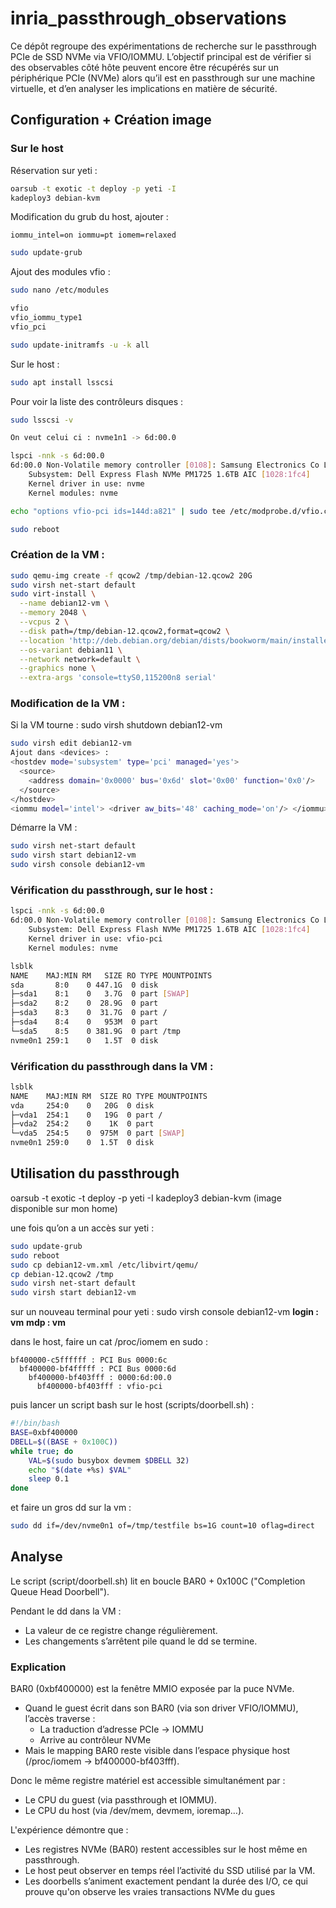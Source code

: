 # inria_passthrough_observations

Ce dépôt regroupe des expérimentations de recherche sur le passthrough PCIe de SSD NVMe via VFIO/IOMMU. L’objectif principal est de vérifier si des observables côté hôte peuvent encore être récupérés sur un périphérique PCIe (NVMe) alors qu’il est en passthrough sur une machine virtuelle, et d’en analyser les implications en matière de sécurité.

## Configuration + Création image
### Sur le host
Réservation sur yeti : 
```bash
oarsub -t exotic -t deploy -p yeti -I
kadeploy3 debian-kvm
```

Modification du grub du host, ajouter : 
```
iommu_intel=on iommu=pt iomem=relaxed
```
```bash
sudo update-grub
```

Ajout des modules vfio : 
```bash
sudo nano /etc/modules 

vfio
vfio_iommu_type1
vfio_pci

sudo update-initramfs -u -k all
```

Sur le host :
```bash
sudo apt install lsscsi
```

Pour voir la liste des contrôleurs disques : 
```bash
sudo lsscsi -v

On veut celui ci : nvme1n1 -> 6d:00.0

lspci -nnk -s 6d:00.0
6d:00.0 Non-Volatile memory controller [0108]: Samsung Electronics Co Ltd NVMe SSD Controller 172X [144d:a821] (rev 01)
	Subsystem: Dell Express Flash NVMe PM1725 1.6TB AIC [1028:1fc4]
	Kernel driver in use: nvme
	Kernel modules: nvme

echo "options vfio-pci ids=144d:a821" | sudo tee /etc/modprobe.d/vfio.conf

sudo reboot
```

### Création de la VM :
```bash
sudo qemu-img create -f qcow2 /tmp/debian-12.qcow2 20G 
sudo virsh net-start default
sudo virt-install \
  --name debian12-vm \
  --memory 2048 \
  --vcpus 2 \
  --disk path=/tmp/debian-12.qcow2,format=qcow2 \
  --location 'http://deb.debian.org/debian/dists/bookworm/main/installer-amd64/' \
  --os-variant debian11 \
  --network network=default \
  --graphics none \
  --extra-args 'console=ttyS0,115200n8 serial'
```

### Modification de la VM :

Si la VM tourne : sudo virsh shutdown debian12-vm

```bash
sudo virsh edit debian12-vm
Ajout dans <devices> : 
<hostdev mode='subsystem' type='pci' managed='yes'>
  <source>
    <address domain='0x0000' bus='0x6d' slot='0x00' function='0x0'/>
  </source>
</hostdev>
<iommu model='intel'> <driver aw_bits='48' caching_mode='on'/> </iommu>
```

Démarre la VM :
```bash
sudo virsh net-start default
sudo virsh start debian12-vm
sudo virsh console debian12-vm
```

### Vérification du passthrough, sur le host : 
```bash
lspci -nnk -s 6d:00.0
6d:00.0 Non-Volatile memory controller [0108]: Samsung Electronics Co Ltd NVMe SSD Controller 172X [144d:a821] (rev 01)
	Subsystem: Dell Express Flash NVMe PM1725 1.6TB AIC [1028:1fc4]
	Kernel driver in use: vfio-pci
	Kernel modules: nvme

lsblk
NAME    MAJ:MIN RM   SIZE RO TYPE MOUNTPOINTS
sda       8:0    0 447.1G  0 disk 
├─sda1    8:1    0   3.7G  0 part [SWAP]
├─sda2    8:2    0  28.9G  0 part 
├─sda3    8:3    0  31.7G  0 part /
├─sda4    8:4    0   953M  0 part 
└─sda5    8:5    0 381.9G  0 part /tmp
nvme0n1 259:1    0   1.5T  0 disk
```

### Vérification du passthrough dans la VM : 
```bash
lsblk
NAME    MAJ:MIN RM  SIZE RO TYPE MOUNTPOINTS
vda     254:0    0   20G  0 disk 
├─vda1  254:1    0   19G  0 part /
├─vda2  254:2    0    1K  0 part 
└─vda5  254:5    0  975M  0 part [SWAP]
nvme0n1 259:0    0  1.5T  0 disk
```

## Utilisation du passthrough
oarsub -t exotic -t deploy -p yeti -I
kadeploy3 debian-kvm (image disponible sur mon home)

une fois qu’on a un accès sur yeti : 
```bash
sudo update-grub
sudo reboot
sudo cp debian12-vm.xml /etc/libvirt/qemu/
cp debian-12.qcow2 /tmp
sudo virsh net-start default
sudo virsh start debian12-vm
```

sur un nouveau terminal pour yeti : 
sudo virsh console debian12-vm
**login : vm**
**mdp : vm**

dans le host, faire un cat /proc/iomem en sudo : 
```
bf400000-c5ffffff : PCI Bus 0000:6c
  bf400000-bf4fffff : PCI Bus 0000:6d
    bf400000-bf403fff : 0000:6d:00.0
      bf400000-bf403fff : vfio-pci
```

puis lancer un script bash sur le host (scripts/doorbell.sh) : 
```bash
#!/bin/bash
BASE=0xbf400000
DBELL=$((BASE + 0x100C))
while true; do
    VAL=$(sudo busybox devmem $DBELL 32)
    echo "$(date +%s) $VAL"
    sleep 0.1
done
```

et faire un gros dd sur la vm : 
```bash
sudo dd if=/dev/nvme0n1 of=/tmp/testfile bs=1G count=10 oflag=direct
```

## Analyse
Le script (script/doorbell.sh) lit en boucle BAR0 + 0x100C ("Completion Queue Head Doorbell").

Pendant le dd dans la VM :
- La valeur de ce registre change régulièrement.
- Les changements s’arrêtent pile quand le dd se termine.

### Explication

BAR0 (0xbf400000) est la fenêtre MMIO exposée par la puce NVMe.
- Quand le guest écrit dans son BAR0 (via son driver VFIO/IOMMU), l’accès traverse :
  - La traduction d’adresse PCIe → IOMMU
  - Arrive au contrôleur NVMe
- Mais le mapping BAR0 reste visible dans l’espace physique host (/proc/iomem → bf400000-bf403fff).

Donc le même registre matériel est accessible simultanément par :
- Le CPU du guest (via passthrough et IOMMU).
- Le CPU du host (via /dev/mem, devmem, ioremap…).

L'expérience démontre que :
- Les registres NVMe (BAR0) restent accessibles sur le host même en passthrough.
- Le host peut observer en temps réel l’activité du SSD utilisé par la VM.
- Les doorbells s’animent exactement pendant la durée des I/O, ce qui prouve qu'on observe les vraies transactions NVMe du gues